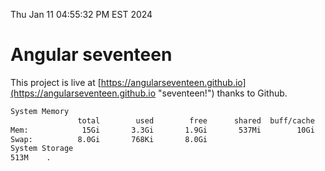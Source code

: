 Thu Jan 11 04:55:32 PM EST 2024

# Angular seventeen


This project is live at [https://angularseventeen.github.io](https://angularseventeen.github.io "seventeen!") thanks to Github.

```bash
System Memory
               total        used        free      shared  buff/cache   available
Mem:            15Gi       3.3Gi       1.9Gi       537Mi        10Gi        11Gi
Swap:          8.0Gi       768Ki       8.0Gi
System Storage
513M	.
```
